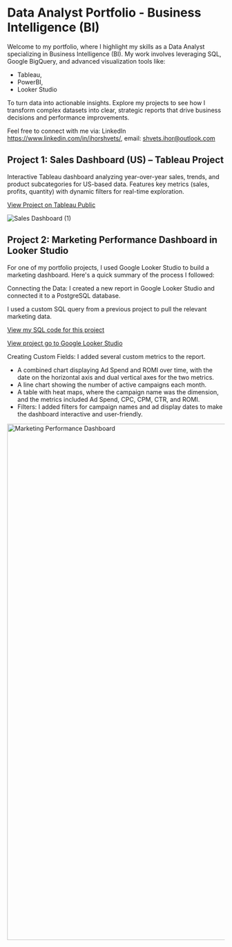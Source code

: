 # Data Analyst Portfolio - Business Intelligence (BI) 

Welcome to my portfolio, where I highlight my skills as a Data Analyst specializing in Business Intelligence (BI). My work involves leveraging SQL, Google BigQuery, and advanced visualization tools like: 
- Tableau,
- PowerBI,
- Looker Studio

To turn data into actionable insights. Explore my projects to see how I transform complex datasets into clear, strategic reports that drive business decisions and performance improvements.

Feel free to connect with me via: LinkedIn https://www.linkedin.com/in/ihorshvets/, email: shvets.ihor@outlook.com

## Project 1: Sales Dashboard (US) – Tableau Project
Interactive Tableau dashboard analyzing year-over-year sales, trends, and product subcategories for US-based data. Features key metrics (sales, profits, quantity) with dynamic filters for real-time exploration. 

[View Project on Tableau Public](https://public.tableau.com/app/profile/ihor.shvets/viz/Book1_17267715725490/SalesDashboard)

![Sales Dashboard (1)](https://github.com/user-attachments/assets/16049233-6ffc-4606-b67e-3fa79e57392d)


## Project 2: Marketing Performance Dashboard in Looker Studio

For one of my portfolio projects, I used Google Looker Studio to build a marketing dashboard. Here's a quick summary of the process I followed:

Connecting the Data: I created a new report in Google Looker Studio and connected it to a PostgreSQL database. 

I used a custom SQL query from a previous project to pull the relevant marketing data.

[View my SQL code for this project](https://github.com/shvetsihorr/Business-Intelligence-BI-Portfolio/blob/cd166593dff54ff86123affdcb5508dc09d9b900/SQL%20Code%20for%20Looker%20Studio%20.sql)

[View project go to Google Looker Studio](https://lookerstudio.google.com/reporting/fd02cf72-7177-4518-950c-68f38af18061)

Creating Custom Fields: I added several custom metrics to the report.

- A combined chart displaying Ad Spend and ROMI over time, with the date on the horizontal axis and dual vertical axes for the two metrics.
- A line chart showing the number of active campaigns each month.
- A table with heat maps, where the campaign name was the dimension, and the metrics included Ad Spend, CPC, CPM, CTR, and ROMI.
- Filters: I added filters for campaign names and ad display dates to make the dashboard interactive and user-friendly.
  
<img width="1194" alt="Marketing Performance Dashboard" src="https://github.com/user-attachments/assets/12493f42-d320-4868-b209-900788ec8492">

